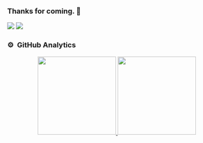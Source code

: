 ### Thanks for coming. 👋

![](https://komarev.com/ghpvc/?username=phamthainb&color=green)
![](https://hit.yhype.me/github/profile?user_id=55950535)

### ⚙️ &nbsp;GitHub Analytics

<p align="center">
<a href="https://github.com/phamthainb">
  <img height="180em" src="https://github-readme-stats-eight-theta.vercel.app/api?username=phamthainb&show_icons=true&theme=algolia&include_all_commits=true&count_private=true"/>
  <img height="180em" src="https://github-readme-stats-eight-theta.vercel.app/api/top-langs/?username=phamthainb&layout=compact&langs_count=8&theme=algolia"/>
</a>
</p>
